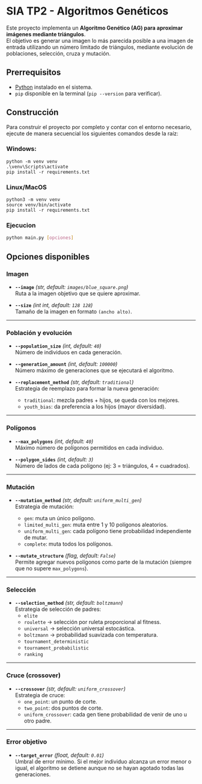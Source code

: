 # SIA TP2 - Algoritmos Genéticos

Este proyecto implementa un **Algoritmo Genético (AG) para aproximar imágenes mediante triángulos**.  
El objetivo es generar una imagen lo más parecida posible a una imagen de entrada utilizando un número limitado de triángulos, mediante evolución de poblaciones, selección, cruza y mutación.  

## Prerrequisitos
- [Python](https://www.python.org/downloads/) instalado en el sistema.
- `pip` disponible en la terminal (`pip --version` para verificar).

## Construcción

Para construir el proyecto por completo y contar con el entorno necesario, ejecute de manera secuencial los siguientes comandos desde la raíz:

### Windows:

    python -m venv venv
    .\venv\Scripts\activate
    pip install -r requirements.txt

### Linux/MacOS

    python3 -m venv venv
    source venv/bin/activate
    pip install -r requirements.txt

### Ejecucion

```bash
python main.py [opciones]
```

## Opciones disponibles

### Imagen
- **`--image`** *(str, default: `images/blue_square.png`)*  
  Ruta a la imagen objetivo que se quiere aproximar.

- **`--size`** *(int int, default: `128 128`)*  
  Tamaño de la imagen en formato `(ancho alto)`.

---

### Población y evolución
- **`--population_size`** *(int, default: `40`)*  
  Número de individuos en cada generación.

- **`--generation_amount`** *(int, default: `100000`)*  
  Número máximo de generaciones que se ejecutará el algoritmo.

- **`--replacement_method`** *(str, default: `traditional`)*  
  Estrategia de reemplazo para formar la nueva generación:  
  - `traditional`: mezcla padres + hijos, se queda con los mejores.  
  - `youth_bias`: da preferencia a los hijos (mayor diversidad).

---

### Polígonos
- **`--max_polygons`** *(int, default: `40`)*  
  Máximo número de polígonos permitidos en cada individuo.

- **`--polygon_sides`** *(int, default: `3`)*  
  Número de lados de cada polígono (ej: 3 = triángulos, 4 = cuadrados).

---

### Mutación
- **`--mutation_method`** *(str, default: `uniform_multi_gen`)*  
  Estrategia de mutación:  
  - `gen`: muta un único polígono.  
  - `limited_multi_gen`: muta entre 1 y 10 polígonos aleatorios.  
  - `uniform_multi_gen`: cada polígono tiene probabilidad independiente de mutar.  
  - `complete`: muta todos los polígonos.  

- **`--mutate_structure`** *(flag, default: `False`)*  
  Permite agregar nuevos polígonos como parte de la mutación (siempre que no supere `max_polygons`).

---

### Selección
- **`--selection_method`** *(str, default: `boltzmann`)*  
  Estrategia de selección de padres:  
  - `elite`  
  - `roulette` → selección por ruleta proporcional al fitness.  
  - `universal` → selección universal estocástica.  
  - `boltzmann` → probabilidad suavizada con temperatura.  
  - `tournament_deterministic`  
  - `tournament_probabilistic`  
  - `ranking`

---

### Cruce (crossover)
- **`--crossover`** *(str, default: `uniform_crossover`)*  
  Estrategia de cruce:  
  - `one_point`: un punto de corte.  
  - `two_point`: dos puntos de corte.  
  - `uniform_crossover`: cada gen tiene probabilidad de venir de uno u otro padre.  

---

### Error objetivo
- **`--target_error`** *(float, default: `0.01`)*  
  Umbral de error mínimo. Si el mejor individuo alcanza un error menor o igual, el algoritmo se detiene aunque no se hayan agotado todas las generaciones.
